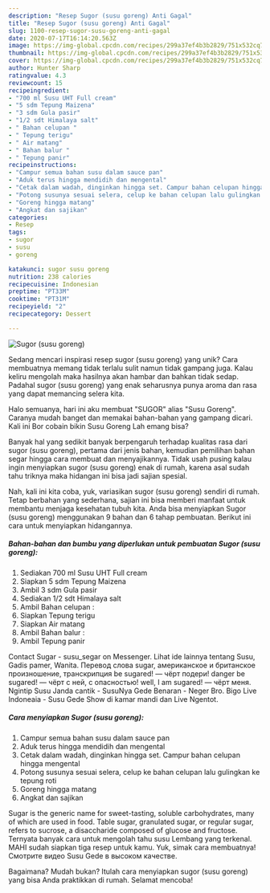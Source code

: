 ```yaml
---
description: "Resep Sugor (susu goreng) Anti Gagal"
title: "Resep Sugor (susu goreng) Anti Gagal"
slug: 1100-resep-sugor-susu-goreng-anti-gagal
date: 2020-07-17T16:14:20.563Z
image: https://img-global.cpcdn.com/recipes/299a37ef4b3b2829/751x532cq70/sugor-susu-goreng-foto-resep-utama.jpg
thumbnail: https://img-global.cpcdn.com/recipes/299a37ef4b3b2829/751x532cq70/sugor-susu-goreng-foto-resep-utama.jpg
cover: https://img-global.cpcdn.com/recipes/299a37ef4b3b2829/751x532cq70/sugor-susu-goreng-foto-resep-utama.jpg
author: Hunter Sharp
ratingvalue: 4.3
reviewcount: 15
recipeingredient:
- "700 ml Susu UHT Full cream"
- "5 sdm Tepung Maizena"
- "3 sdm Gula pasir"
- "1/2 sdt Himalaya salt"
- " Bahan celupan "
- " Tepung terigu"
- " Air matang"
- " Bahan balur "
- " Tepung panir"
recipeinstructions:
- "Campur semua bahan susu dalam sauce pan"
- "Aduk terus hingga mendidih dan mengental"
- "Cetak dalam wadah, dinginkan hingga set. Campur bahan celupan hingga mengental"
- "Potong susunya sesuai selera, celup ke bahan celupan lalu gulingkan ke tepung roti"
- "Goreng hingga matang"
- "Angkat dan sajikan"
categories:
- Resep
tags:
- sugor
- susu
- goreng

katakunci: sugor susu goreng 
nutrition: 238 calories
recipecuisine: Indonesian
preptime: "PT33M"
cooktime: "PT31M"
recipeyield: "2"
recipecategory: Dessert

---
```



![Sugor (susu goreng)](https://img-global.cpcdn.com/recipes/299a37ef4b3b2829/751x532cq70/sugor-susu-goreng-foto-resep-utama.jpg)

Sedang mencari inspirasi resep sugor (susu goreng) yang unik? Cara membuatnya memang tidak terlalu sulit namun tidak gampang juga. Kalau keliru mengolah maka hasilnya akan hambar dan bahkan tidak sedap. Padahal sugor (susu goreng) yang enak seharusnya punya aroma dan rasa yang dapat memancing selera kita.

Halo semuanya, hari ini aku membuat &#34;SUGOR&#34; alias &#34;Susu Goreng&#34;. Caranya mudah banget dan memakai bahan-bahan yang gampang dicari. Kali ini Bor cobain bikin Susu Goreng Lah emang bisa?

Banyak hal yang sedikit banyak berpengaruh terhadap kualitas rasa dari sugor (susu goreng), pertama dari jenis bahan, kemudian pemilihan bahan segar hingga cara membuat dan menyajikannya. Tidak usah pusing kalau ingin menyiapkan sugor (susu goreng) enak di rumah, karena asal sudah tahu triknya maka hidangan ini bisa jadi sajian spesial.


Nah, kali ini kita coba, yuk, variasikan sugor (susu goreng) sendiri di rumah. Tetap berbahan yang sederhana, sajian ini bisa memberi manfaat untuk membantu menjaga kesehatan tubuh kita. Anda bisa menyiapkan Sugor (susu goreng) menggunakan 9 bahan dan 6 tahap pembuatan. Berikut ini cara untuk menyiapkan hidangannya.

<!--inarticleads1-->

##### Bahan-bahan dan bumbu yang diperlukan untuk pembuatan Sugor (susu goreng):

1. Sediakan 700 ml Susu UHT Full cream
1. Siapkan 5 sdm Tepung Maizena
1. Ambil 3 sdm Gula pasir
1. Sediakan 1/2 sdt Himalaya salt
1. Ambil  Bahan celupan :
1. Siapkan  Tepung terigu
1. Siapkan  Air matang
1. Ambil  Bahan balur :
1. Ambil  Tepung panir


Contact Sugar - susu_segar on Messenger. Lihat ide lainnya tentang Susu, Gadis pamer, Wanita. Перевод слова sugar, американское и британское произношение, транскрипция be sugared! — чёрт подери! danger be sugared! — чёрт с ней, с опасностью! well, I am sugared! — чёрт меня. Ngintip Susu Janda cantik - SusuNya Gede Benaran - Neger Bro. Bigo Live Indoneaia - Susu Gede Show di kamar mandi dan Live Ngentot. 

<!--inarticleads2-->

##### Cara menyiapkan Sugor (susu goreng):

1. Campur semua bahan susu dalam sauce pan
1. Aduk terus hingga mendidih dan mengental
1. Cetak dalam wadah, dinginkan hingga set. Campur bahan celupan hingga mengental
1. Potong susunya sesuai selera, celup ke bahan celupan lalu gulingkan ke tepung roti
1. Goreng hingga matang
1. Angkat dan sajikan


Sugar is the generic name for sweet-tasting, soluble carbohydrates, many of which are used in food. Table sugar, granulated sugar, or regular sugar, refers to sucrose, a disaccharide composed of glucose and fructose. Ternyata banyak cara untuk mengolah tahu susu Lembang yang terkenal. MAHI sudah siapkan tiga resep untuk kamu. Yuk, simak cara membuatnya! Смотрите видео Susu Gede в высоком качестве. 

Bagaimana? Mudah bukan? Itulah cara menyiapkan sugor (susu goreng) yang bisa Anda praktikkan di rumah. Selamat mencoba!
